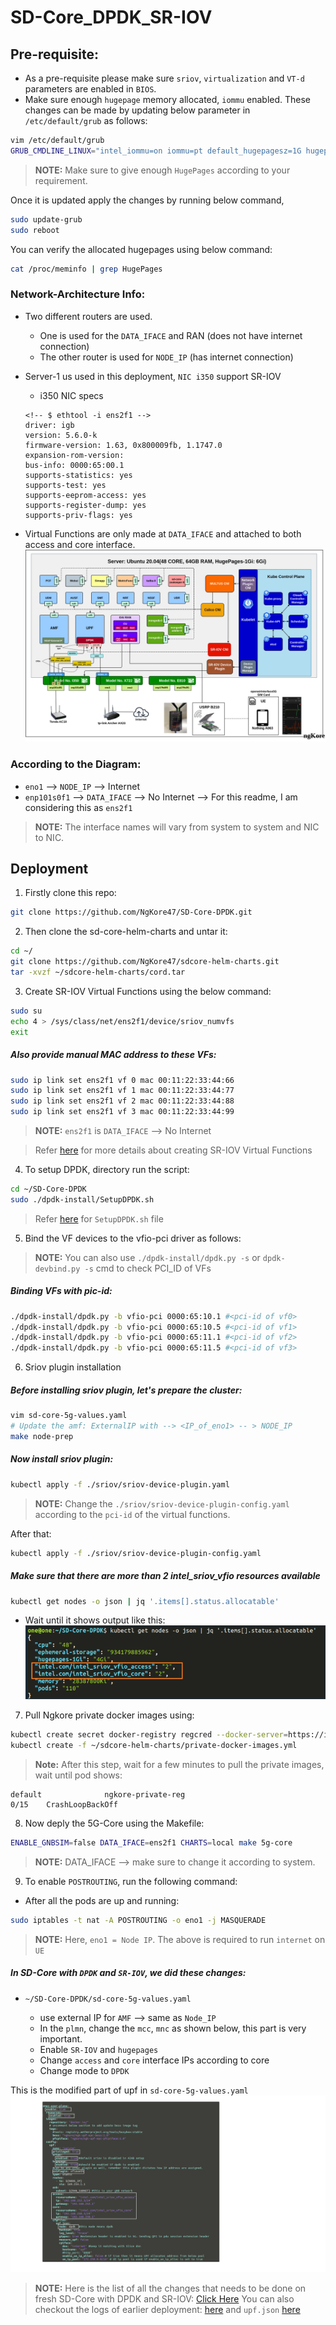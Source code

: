 # SD-Core_DPDK_SR-IOV
## Pre-requisite:

-  As a pre-requisite please make sure `sriov`, `virtualization` and `VT-d` parameters are enabled in `BIOS`.
- Make sure enough `hugepage` memory allocated, `iommu` enabled. These changes can be made by updating
  below parameter in `/etc/default/grub` as follows:

```bash
vim /etc/default/grub
GRUB_CMDLINE_LINUX="intel_iommu=on iommu=pt default_hugepagesz=1G hugepagesz=1G hugepages=4 transparent_hugepage=never"
```

> **NOTE:** Make sure to give enough `HugePages` according to your requirement.

Once it is updated apply the changes by running below command,

```bash
sudo update-grub
sudo reboot
```

You can verify the allocated hugepages using below command:

```bash
cat /proc/meminfo | grep HugePages
```

### Network-Architecture Info:
- Two different routers are used. 
  - One is used for the `DATA_IFACE` and RAN (does not have internet connection)
  - The other router is used for `NODE_IP` (has internet connection)
- Server-1 us used in this deployment, `NIC i350` support SR-IOV
  - i350 NIC specs
  ```text
  <!-- $ ethtool -i ens2f1 -->
  driver: igb
  version: 5.6.0-k
  firmware-version: 1.63, 0x800009fb, 1.1747.0
  expansion-rom-version: 
  bus-info: 0000:65:00.1
  supports-statistics: yes
  supports-test: yes
  supports-eeprom-access: yes
  supports-register-dump: yes
  supports-priv-flags: yes
  ```

- Virtual Functions are only made at `DATA_IFACE` and attached to both access and core interface.
![net](./docs/images/SDCore-sriov+dpdk.png)

### According to the Diagram:
- `eno1` --> `NODE_IP` --> Internet
- `enp101s0f1` --> `DATA_IFACE` --> No Internet --> For this readme, I am considering this as `ens2f1`

> **NOTE:** The interface names will vary from system to system and NIC to NIC.


## Deployment

1. Firstly clone this repo:

```bash
git clone https://github.com/NgKore47/SD-Core-DPDK.git
```
2. Then clone the sd-core-helm-charts and untar it:

```bash
cd ~/
git clone https://github.com/NgKore47/sdcore-helm-charts.git
tar -xvzf ~/sdcore-helm-charts/cord.tar
```

3. Create SR-IOV Virtual Functions using the below command:

```bash
sudo su
echo 4 > /sys/class/net/ens2f1/device/sriov_numvfs
exit
```
##### Also provide manual MAC address to these VFs:

```bash
sudo ip link set ens2f1 vf 0 mac 00:11:22:33:44:66
sudo ip link set ens2f1 vf 1 mac 00:11:22:33:44:77
sudo ip link set ens2f1 vf 2 mac 00:11:22:33:44:88
sudo ip link set ens2f1 vf 3 mac 00:11:22:33:44:99
```

> **NOTE:** `ens2f1` is `DATA_IFACE` --> No Internet

> Refer [here](https://github.com/NgKore47/Documentation/raw/main/SD-Core_DPDK_SR-IOV/SetupSR_IOV.sh) for more details about creating SR-IOV Virtual Functions


4. To setup DPDK, directory run the script:

```bash
cd ~/SD-Core-DPDK
sudo ./dpdk-install/SetupDPDK.sh
```

> Refer [here](./dpdk-install/SetupDPDK.sh) for `SetupDPDK.sh` file


5. Bind the VF devices to the vfio-pci driver as follows:

> **NOTE:** You can also use `./dpdk-install/dpdk.py -s` or `dpdk-devbind.py -s` cmd to check PCI_ID of VFs

##### Binding VFs with pic-id:

```bash
./dpdk-install/dpdk.py -b vfio-pci 0000:65:10.1 #<pci-id of vf0>
./dpdk-install/dpdk.py -b vfio-pci 0000:65:10.5 #<pci-id of vf1>
./dpdk-install/dpdk.py -b vfio-pci 0000:65:11.1 #<pci-id of vf2>
./dpdk-install/dpdk.py -b vfio-pci 0000:65:11.5 #<pci-id of vf3>
```

6. Sriov plugin installation

##### Before installing sriov plugin, let's prepare the cluster:

```bash
vim sd-core-5g-values.yaml
# Update the amf: ExternalIP with --> <IP_of_eno1> -- > NODE_IP
make node-prep
```

##### Now install sriov plugin:

```bash
kubectl apply -f ./sriov/sriov-device-plugin.yaml
```

> **NOTE:** Change the `./sriov/sriov-device-plugin-config.yaml` according to the `pci-id` of the virtual functions.

After that:

```bash
kubectl apply -f ./sriov/sriov-device-plugin-config.yaml
```

##### Make sure that there are more than 2 intel_sriov_vfio resources available

```bash
kubectl get nodes -o json | jq '.items[].status.allocatable'
```
- Wait until it shows output like this: ![SR_IOV](./docs/images/SR_IOV.png)


7. Pull Ngkore private docker images using:

```bash
kubectl create secret docker-registry regcred --docker-server=https://index.docker.io/v1/ --docker-username=ngkore --docker-password=dckr_pat_3aEGHh5fOR7GYqCc9gB0_rvt5aw --docker-email=ngkore47@gmail.com
kubectl create -f ~/sdcore-helm-charts/private-docker-images.yml
```
> **Note:** After this step, wait for a few minutes to pull the private images, wait until pod shows:
```text
default              ngkore-private-reg                                      0/15    CrashLoopBackOff
```

8. Now deply the 5G-Core using the Makefile:

```bash
ENABLE_GNBSIM=false DATA_IFACE=ens2f1 CHARTS=local make 5g-core
```
> **NOTE:** DATA_IFACE --> make sure to change it according to system.

9. To enable `POSTROUTING`, run the following command:
- After all the pods are up and running:

```bash
sudo iptables -t nat -A POSTROUTING -o eno1 -j MASQUERADE
```
> **NOTE:** Here, `eno1 = Node IP`.
> The above is required to run `internet` on `UE`

#####  In SD-Core with `DPDK` and `SR-IOV`, we did these changes:

- `~/SD-Core-DPDK/sd-core-5g-values.yaml`

	- use external IP for `AMF` --> same as `Node_IP`
	- In the `plmn`, change the `mcc`, `mnc` as shown below, this part is very important.
	- Enable `SR-IOV` and `hugepages`
	- Change `access` and `core` interface IPs according to core
	- Change mode to `DPDK`

This is the modified part of upf in `sd-core-5g-values.yaml`
![UPF_conf](./docs/images/UPF_conf.png)


> **NOTE:** Here is the list of all the changes that needs to be done on fresh SD-Core with DPDK and SR-IOV: [Click Here](./docs/sdcore_dpdk_gitdiff.patch)
> You can also checkout the logs of earlier deployment: [here](./docs/logs/) and `upf.json` [here](./docs/upf.json)

